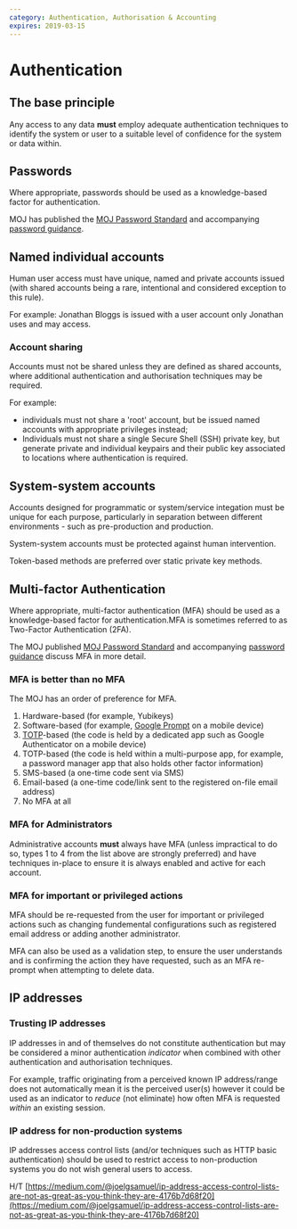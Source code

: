 ```yaml
---
category: Authentication, Authorisation & Accounting
expires: 2019-03-15
---
```

# Authentication

## The base principle

Any access to any data **must** employ adequate authentication techniques to identify the system or user to a suitable level of confidence for the system or data within.

## Passwords

Where appropriate, passwords should be used as a knowledge-based factor for authentication.

MOJ has published the [MOJ Password Standard](https://github.com/ministryofjustice/itpolicycontent/blob/main/content/security/framework/password-standard.md) and accompanying [password guidance](https://github.com/ministryofjustice/itpolicycontent/blob/main/content/security/framework/password-guidance.md).

## Named individual accounts

Human user access must have unique, named and private accounts issued (with shared accounts being a rare, intentional and considered exception to this rule).

For example: Jonathan Bloggs is issued with a user account only Jonathan uses and may access.

### Account sharing

Accounts must not be shared unless they are defined as shared accounts, where additional authentication and authorisation techniques may be required.

For example:

- individuals must not share a 'root' account, but be issued named accounts with appropriate privileges instead;
- Individuals must not share a single Secure Shell (SSH) private key, but generate private and individual keypairs and their public key associated to locations where authentication is required.

## System-system accounts

Accounts designed for programmatic or system/service integation must be unique for each purpose, particularly in separation between different environments - such as pre-production and production.

System-system accounts must be protected against human intervention.

Token-based methods are preferred over static private key methods.

## Multi-factor Authentication

Where appropriate, multi-factor authentication (MFA) should be used as a knowledge-based factor for authentication.MFA is sometimes referred to as Two-Factor Authentication (2FA).

The MOJ published [MOJ Password Standard](https://github.com/ministryofjustice/itpolicycontent/blob/main/content/security/framework/password-standard.md) and accompanying [password guidance](https://github.com/ministryofjustice/itpolicycontent/blob/main/content/security/framework/password-guidance.md) discuss MFA in more detail.

### MFA is better than no MFA

The MOJ has an order of preference for MFA.

1. Hardware-based (for example,  Yubikeys)
2. Software-based (for example, [Google Prompt](https://support.google.com/accounts/answer/6361026?co=GENIE.Platform%3DAndroid&hl=en) on a mobile device)
3. [TOTP](https://en.wikipedia.org/wiki/Time-based_One-time_Password_algorithm)-based (the code is held by a dedicated app such as Google Authenticator on a mobile device)
4. TOTP-based (the code is held within a multi-purpose app, for example, a password manager app that also holds other factor information)
5. SMS-based (a one-time code sent via SMS)
6. Email-based (a one-time code/link sent to the registered on-file email address)
7. No MFA at all

### MFA for Administrators

Administrative accounts **must** always have MFA (unless impractical to do so, types 1 to 4 from the list above are strongly preferred) and have techniques in-place to ensure it is always enabled and active for each account.

### MFA for important or privileged actions

MFA should be re-requested from the user for important or privileged actions such as changing fundemental configurations such as registered email address or adding another administrator.

MFA can also be used as a validation step, to ensure the user understands and is confirming the action they have requested, such as an MFA re-prompt when attempting to delete data.

## IP addresses

### Trusting IP addresses

IP addresses in and of themselves do not constitute authentication but may be considered a minor authentication *indicator* when combined with other authentication and authorisation techniques.

For example, traffic originating from a perceived known IP address/range does not automatically mean it is the perceived user(s) however it could be used as an indicator to *reduce* (not eliminate) how often MFA is requested *within* an existing session.

### IP address for non-production systems

IP addresses access control lists (and/or techniques such as HTTP basic authentication) should be used to restrict access to non-production systems you do not wish general users to access.

H/T [https://medium.com/@joelgsamuel/ip-address-access-control-lists-are-not-as-great-as-you-think-they-are-4176b7d68f20](https://medium.com/@joelgsamuel/ip-address-access-control-lists-are-not-as-great-as-you-think-they-are-4176b7d68f20)
